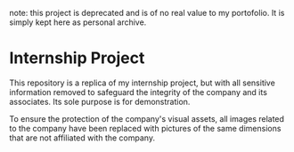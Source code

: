 note: this project is deprecated and is of no real value to my portofolio. It is simply kept here as personal archive.

# Internship Project

This repository is a replica of my internship project, but with all sensitive information removed to safeguard the integrity of the company and its associates. Its sole purpose is for demonstration.


To ensure the protection of the company's visual assets, all images related to the company have been replaced with pictures of the same dimensions that are not affiliated with the company.
